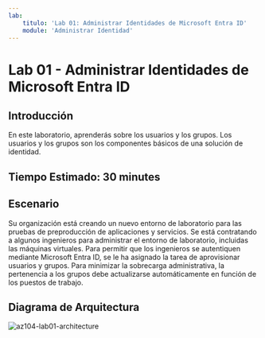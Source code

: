 ```yaml
---
lab:
    titulo: 'Lab 01: Administrar Identidades de Microsoft Entra ID'
    module: 'Administrar Identidad'
---
```


# Lab 01 - Administrar Identidades de Microsoft Entra ID

## Introducción

En este laboratorio, aprenderás sobre los usuarios y los grupos. Los usuarios y los grupos son los componentes básicos de una solución de identidad.

## Tiempo Estimado: 30 minutes

## Escenario

Su organización está creando un nuevo entorno de laboratorio para las pruebas de preproducción de aplicaciones y servicios.  Se está contratando a algunos ingenieros para administrar el entorno de laboratorio, incluidas las máquinas virtuales. Para permitir que los ingenieros se autentiquen mediante Microsoft Entra ID, se le ha asignado la tarea de aprovisionar usuarios y grupos. Para minimizar la sobrecarga administrativa, la pertenencia a los grupos debe actualizarse automáticamente en función de los puestos de trabajo. 


## Diagrama de Arquitectura
![az104-lab01-architecture](https://github.com/user-attachments/assets/e318f7e5-8ab9-4a8a-8431-c405d074bcac)
